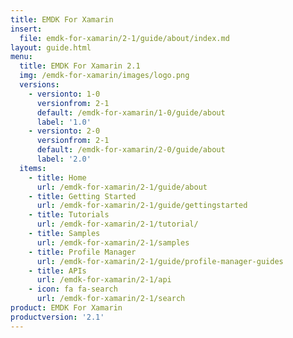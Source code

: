 ```yaml
---
title: EMDK For Xamarin
insert:
  file: emdk-for-xamarin/2-1/guide/about/index.md
layout: guide.html
menu:
  title: EMDK For Xamarin 2.1
  img: /emdk-for-xamarin/images/logo.png
  versions:
    - versionto: 1-0
      versionfrom: 2-1
      default: /emdk-for-xamarin/1-0/guide/about
      label: '1.0'
    - versionto: 2-0
      versionfrom: 2-1
      default: /emdk-for-xamarin/2-0/guide/about
      label: '2.0'
  items:
    - title: Home
      url: /emdk-for-xamarin/2-1/guide/about
    - title: Getting Started
      url: /emdk-for-xamarin/2-1/guide/gettingstarted
    - title: Tutorials
      url: /emdk-for-xamarin/2-1/tutorial/
    - title: Samples
      url: /emdk-for-xamarin/2-1/samples
    - title: Profile Manager
      url: /emdk-for-xamarin/2-1/guide/profile-manager-guides
    - title: APIs
      url: /emdk-for-xamarin/2-1/api
    - icon: fa fa-search
      url: /emdk-for-xamarin/2-1/search
product: EMDK For Xamarin
productversion: '2.1'
---
```















